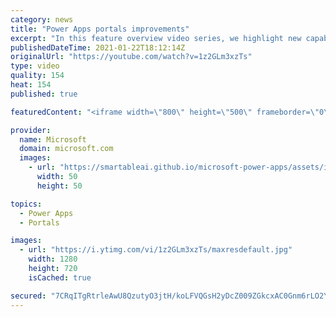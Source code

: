 ```yaml
---
category: news
title: "Power Apps portals improvements"
excerpt: "In this feature overview video series, we highlight new capabilities included in the latest update to Microsoft Power Apps.  Power Apps portals improvements bring new capabilities for makers and developers by providing a new identity management configuration experience with enhanced functionality to"
publishedDateTime: 2021-01-22T18:12:14Z
originalUrl: "https://youtube.com/watch?v=1z2GLm3xzTs"
type: video
quality: 154
heat: 154
published: true

featuredContent: "<iframe width=\"800\" height=\"500\" frameborder=\"0\" src=\"https://www.youtube.com/embed/1z2GLm3xzTs\" allow=\"accelerometer; autoplay; encrypted-media; gyroscope; picture-in-picture\" allowfullscreen></iframe>"

provider:
  name: Microsoft
  domain: microsoft.com
  images:
    - url: "https://smartableai.github.io/microsoft-power-apps/assets/images/organizations/microsoft.com-50x50.jpg"
      width: 50
      height: 50

topics:
  - Power Apps
  - Portals

images:
  - url: "https://i.ytimg.com/vi/1z2GLm3xzTs/maxresdefault.jpg"
    width: 1280
    height: 720
    isCached: true

secured: "7CRqITgRtrleAwU8QzutyO3jtH/koLFVQGsH2yDcZ009ZGkcxAC0Gnm6rLO2YsxX4u+4KF5yLAaaEwP0lyKnLZE3Q0jbepf+mgcJZrOvr1x+fkTl9na+9r8d7WePH9aTQNQAJnmrzTIyvdnsIj8E8Yya2wKaiQnpq3Pdzh7IKLWrMHrtBZ0wzFFE7rRFLCX9FVrQLlKV8m6VVSeF+mkWocEImWDlFM8MCE6ARgu8/SMeg7WGxKULKlEzRmdlTJrjLK8SPM9D9zpJBfu35x2O4WpMfnJFWIQbE9NTx/UNUiVZoWlw+IRsLDbWtqY1MMBrMW9EQuPfmVBMg/kTN8xDQitPoNFR/iebhR3TEswlcDa2aHqsZBgjSmWUGjUtbOGMzLm1gFNTutkbapGfmeHJTm57RZmt2RyAprD7supCG/4nSr2lndjzCOD+zA7SRXMS;DUGnaWqFXRVzIc6H1rriDA=="
---
```


